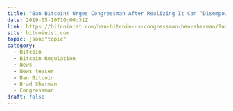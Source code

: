```yaml
---
title: "Ban Bitcoin! Urges Congressman After Realizing It Can ‘Disempower’ the US"
date: 2019-05-10T10:00:31Z
link: https://bitcoinist.com/ban-bitcoin-us-congressman-ben-sherman/?utm_medium=RSS&utm_source=hune
site: bitcoinist.com
topic: json:"topic"
category:
  - Bitcoin
  - Bitcoin Regulation
  - News
  - News teaser
  - Ban Bitcoin
  - Brad Sherman
  - Congressman
draft: false
---
```


